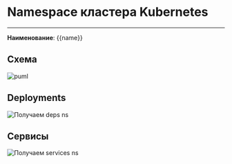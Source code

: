 # Namespace кластера Kubernetes
***  
**Наименование**: {{name}}

## Схема

![puml](@entity/seaf.ta.components.k8s_namespace/uml?id={{id}})

## Deployments
![Получаем deps ns](@entity/seaf.ta.components.k8s_namespace/deployments?id={{id}})

## Сервисы
![Получаем services ns](@entity/seaf.ta.components.k8s_namespace/services?id={{id}})

